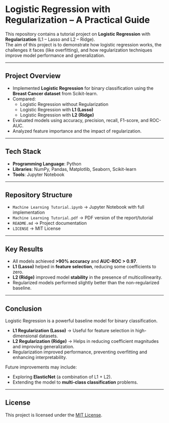 # Logistic Regression with Regularization – A Practical Guide

This repository contains a tutorial project on **Logistic Regression** with **Regularization** (L1 – Lasso and L2 – Ridge).  
The aim of this project is to demonstrate how logistic regression works, the challenges it faces (like overfitting), and how regularization techniques improve model performance and generalization.

---

## Project Overview
- Implemented **Logistic Regression** for binary classification using the **Breast Cancer dataset** from Scikit-learn.
- Compared:
  - Logistic Regression without Regularization
  - Logistic Regression with **L1 (Lasso)**
  - Logistic Regression with **L2 (Ridge)**
- Evaluated models using accuracy, precision, recall, F1-score, and ROC-AUC.
- Analyzed feature importance and the impact of regularization.

---

## Tech Stack
- **Programming Language**: Python  
- **Libraries**: NumPy, Pandas, Matplotlib, Seaborn, Scikit-learn  
- **Tools**: Jupyter Notebook  

---

## Repository Structure
- `Machine Learning Tutorial.ipynb` → Jupyter Notebook with full implementation  
- `Machine Learning Tutorial.pdf` → PDF version of the report/tutorial  
- `README.md` → Project documentation  
- `LICENSE` → MIT License  

---

## Key Results
- All models achieved **>90% accuracy** and **AUC-ROC > 0.97**.
- **L1 (Lasso)** helped in **feature selection**, reducing some coefficients to zero.  
- **L2 (Ridge)** improved model **stability** in the presence of multicollinearity.  
- Regularized models performed slightly better than the non-regularized baseline.

---

## Conclusion
Logistic Regression is a powerful baseline model for binary classification.  
- **L1 Regularization (Lasso)** → Useful for feature selection in high-dimensional datasets.  
- **L2 Regularization (Ridge)** → Helps in reducing coefficient magnitudes and improving generalization.  
- Regularization improved performance, preventing overfitting and enhancing interpretability.  

Future improvements may include:
- Exploring **ElasticNet** (a combination of L1 + L2).  
- Extending the model to **multi-class classification** problems.  

---

## License
This project is licensed under the [MIT License](./LICENSE).

